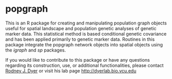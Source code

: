 popgraph
========

This is an R package for creating and manipulating population graph objects useful for spatial landscape and population genetic analyses of genetic marker data.  This statistical method is based conditional genetic covariance and has been applied primarily to genetic marker data.  Routines in this package integrate the popgraph network objects into spatial objects using the *igraph* and *sp* packages.  

If you would like to contribute to this package or have any questions regarding its construction, use, or additional functionalities, please contact [Rodney J. Dyer](mailto:rjdyer@vcu.edu) or visit his lab page http://dyerlab.bio.vcu.edu


